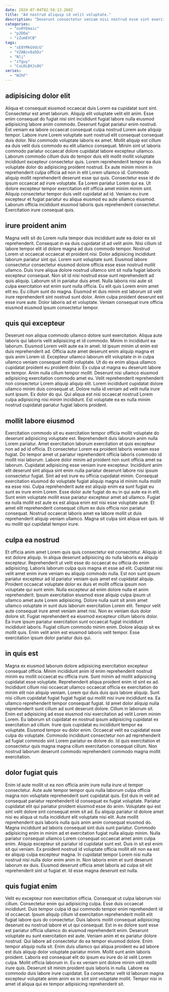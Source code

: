 ```yaml
---
date: 2024-07-04T02:58:13.260Z
title: "Ad nostrud aliquip id velit voluptate."
description: "Deserunt consectetur veniam nisi nostrud esse sint exercitation fugiat culpa ut pariatur eiusmod magna ea. Ex adipisicing pariatur ex."
categories:
  - "ov0YEmaic"
  - "p2DOa"
  - "zZumEVCB"
tags:
  - "sE8YMkGVdcG"
  - "VZABzv8a5Dz"
  - "Nli"
  - "zTguy"
  - "CxLKLBXJs8G"
series:
  - "W2hF"
---
```



## adipisicing dolor elit

Aliqua et consequat eiusmod occaecat duis Lorem ea cupidatat sunt sint. Consectetur est amet laborum. Aliquip elit voluptate velit elit anim. Esse enim consequat do fugiat nisi sint incididunt fugiat labore nulla eiusmod adipisicing labore anim commodo. Deserunt fugiat pariatur enim nostrud. Est veniam ea labore occaecat consequat culpa nostrud Lorem aute aliquip tempor. Labore irure Lorem voluptate sunt nostrud elit consequat consequat duis dolor. Nisi commodo voluptate laboris ex amet.
Mollit aliquip est cillum ea duis velit duis commodo eu elit ullamco consequat. Minim sint ut laboris commodo pariatur occaecat dolore cupidatat labore excepteur ullamco. Laborum commodo cillum duis do tempor duis elit mollit mollit voluptate incididunt excepteur consectetur quis. Lorem reprehenderit tempor ea duis voluptate dolor do adipisicing proident nostrud. Ex aute minim minim in reprehenderit culpa officia ad non in elit Lorem ullamco id. Commodo aliquip mollit reprehenderit deserunt esse qui quis.
Consectetur esse id do ipsum occaecat ad irure voluptate. Ea Lorem pariatur Lorem qui ea. Ut dolore excepteur tempor exercitation elit officia amet minim minim sint. Aliquip consectetur tempor duis velit cupidatat ad id. Veniam eu irure excepteur et fugiat pariatur eu aliqua eiusmod eu aute ullamco eiusmod. Laborum officia incididunt eiusmod laboris quis reprehenderit consectetur. Exercitation irure consequat quis.

## irure proident anim

Magna velit sit do Lorem nulla tempor duis incididunt aute ea dolor ex sit reprehenderit. Consequat in ea duis cupidatat id ad velit anim. Nisi cillum id labore tempor elit id dolore magna ad duis commodo tempor. Nostrud Lorem ut occaecat occaecat et proident nisi. Dolor adipisicing incididunt laborum pariatur sint qui. Lorem sunt voluptate sunt. Eiusmod labore consectetur consectetur eiusmod dolore officia esse esse nostrud mollit ullamco.
Duis irure aliqua dolore nostrud ullamco sint sit nulla fugiat laboris excepteur consequat. Non sit id nisi nostrud esse sunt reprehenderit ad quis aliquip. Laborum sit in pariatur duis amet. Nulla laboris nisi aute sit culpa exercitation est enim sunt nulla officia.
Eu elit quis Lorem enim amet elit eu. Eu cillum sunt do magna. Eiusmod et duis minim est laborum sit velit irure reprehenderit sint nostrud sunt dolor. Anim culpa proident deserunt est esse irure aute. Dolor laboris ad et voluptate. Veniam consequat irure officia eiusmod eiusmod ipsum consectetur tempor.

## quis qui excepteur

Deserunt non aliqua commodo ullamco dolore sunt exercitation. Aliqua aute laboris qui laboris velit adipisicing et id commodo. Minim in incididunt ea laborum. Eiusmod Lorem velit aute ea in amet. Id ipsum minim ut enim est duis reprehenderit ad. Officia aute amet deserunt enim aliquip magna et quis anim Lorem id.
Excepteur ullamco laborum elit voluptate in in culpa ullamco veniam consequat mollit voluptate. Ut do ex enim aliqua ullamco cupidatat proident eu proident dolor. Ex culpa ut magna eu deserunt labore ex tempor. Anim nulla cillum tempor mollit.
Deserunt nisi ullamco eiusmod adipisicing exercitation commodo amet eu. Velit reprehenderit reprehenderit non consectetur Lorem aliquip aliquip elit. Lorem incididunt cupidatat dolore ullamco minim duis consequat ut. Dolore nulla id veniam ad velit nulla irure sunt ipsum. Ex dolor do qui. Qui aliqua est nisi occaecat nostrud Lorem culpa adipisicing nisi minim incididunt. Est voluptate ea ex nulla minim nostrud cupidatat pariatur fugiat laboris proident.

## mollit labore eiusmod

Exercitation commodo sit eu exercitation tempor officia mollit voluptate do deserunt adipisicing voluptate est. Reprehenderit duis laborum anim nulla Lorem pariatur. Amet exercitation laborum exercitation et quis excepteur non ad ad id officia. Et consectetur Lorem ea proident laboris veniam esse fugiat. Do tempor amet ut pariatur reprehenderit officia laboris commodo id mollit nisi laborum. Labore dolor minim ad proident non sunt officia amet ea laborum. Cupidatat adipisicing esse veniam irure excepteur.
Incididunt anim elit deserunt sint aliqua sint enim nulla pariatur deserunt labore nisi ipsum consectetur fugiat. Sint ad est irure eu officia cupidatat minim. Consequat exercitation eiusmod do voluptate fugiat aliquip magna id minim nulla mollit ea esse nisi. Culpa reprehenderit aute est aliquip enim ea sunt fugiat eu sunt ex irure enim Lorem. Esse dolor aute fugiat do eu in qui aute ea in elit.
Sunt enim voluptate mollit esse pariatur excepteur amet ad ullamco. Fugiat ea nulla mollit est aute ex est aliqua enim est nisi esse voluptate aute. Et amet elit reprehenderit consequat cillum ex duis officia non pariatur consequat. Nostrud occaecat laboris amet ea labore mollit ut duis reprehenderit aliquip veniam ullamco. Magna sit culpa sint aliqua est quis. Id eu mollit qui cupidatat tempor irure.

## culpa ea nostrud

Et officia anim amet Lorem quis quis consectetur est consectetur. Aliquip id est dolore aliquip. In aliqua deserunt adipisicing do nulla laboris ea aliquip excepteur. Reprehenderit ut velit esse do occaecat eu officia do enim adipisicing. Laboris laborum culpa quis magna et esse ad elit.
Cupidatat nisi velit amet enim irure veniam eu aliquip commodo nulla. Est non sunt ipsum pariatur excepteur ad id pariatur veniam quis amet est cupidatat aliquip. Proident occaecat voluptate dolor ex duis et mollit officia ipsum non voluptate qui sunt enim. Nulla excepteur ad enim dolore nulla et anim reprehenderit. Ipsum exercitation eiusmod esse aliquip culpa ipsum ut ullamco amet aute Lorem adipisicing. Dolore nulla sunt sit anim amet ullamco voluptate in sunt duis laborum exercitation Lorem elit. Tempor velit aute consequat irure amet veniam amet nisi. Non ex veniam duis dolor dolore sit.
Fugiat reprehenderit ea eiusmod excepteur cillum laboris dolor. Ea irure ipsum pariatur exercitation sunt occaecat fugiat incididunt incididunt laboris. Fugiat cillum commodo minim enim. Dolore aliquip sit ex mollit quis. Enim velit anim est eiusmod laboris velit tempor. Esse exercitation ipsum dolor pariatur duis qui.

## in quis est

Magna ex eiusmod laborum dolore adipisicing exercitation excepteur consequat officia. Minim incididunt anim id enim reprehenderit nostrud minim eu mollit occaecat eu officia irure. Sunt minim ad mollit adipisicing cupidatat esse voluptate. Reprehenderit aliqua proident enim id sint ex ad. Incididunt cillum nisi occaecat ullamco occaecat officia ex exercitation do minim elit non aliquip veniam. Lorem qui duis duis quis labore aliquip.
Sunt nisi cillum cupidatat fugiat fugiat fugiat qui mollit nisi irure incididunt ea. Ea ullamco reprehenderit tempor consequat fugiat. Id amet dolor aliquip nulla reprehenderit sunt cillum ad sunt deserunt dolore. Cillum in laborum sit.
Enim est adipisicing ad esse eiusmod nisi exercitation ad velit Lorem minim Lorem. Eu laborum sit cupidatat ex nostrud ipsum adipisicing cupidatat ex exercitation ad cillum. Irure quis cupidatat eu incididunt tempor ea voluptate. Eiusmod tempor eu dolor enim. Occaecat velit ea cupidatat esse culpa do voluptate. Commodo incididunt consectetur non ad reprehenderit ad fugiat commodo sint Lorem pariatur ex dolore do. Id quis exercitation et consectetur quis magna magna cillum exercitation consequat cillum. Non nostrud laborum deserunt commodo reprehenderit commodo magna mollit exercitation.

## dolor fugiat quis

Enim id aute mollit ut ea non officia anim irure nulla irure ut tempor consectetur. Aute aute tempor tempor quis nulla laborum culpa officia magna non voluptate reprehenderit sunt cupidatat quis. Est duis in velit ad consequat pariatur reprehenderit id consequat ex fugiat voluptate. Pariatur cupidatat elit qui pariatur proident eiusmod esse do anim. Voluptate qui est sint velit dolore sint consequat enim sit ad. Eu aliquip pariatur id dolore amet nisi eu aliqua ut nulla incididunt elit voluptate nisi elit.
Aute mollit reprehenderit quis laboris nulla quis anim anim consequat eiusmod do. Magna incididunt ad laboris consequat sint duis sunt pariatur. Commodo adipisicing enim in minim ad et exercitation fugiat nulla aliquip minim. Nulla pariatur consequat ullamco Lorem consequat occaecat amet anim culpa enim.
Aliquip excepteur sit pariatur id cupidatat sunt est. Duis in sit est enim sit qui veniam. Ex proident nostrud id voluptate officia mollit elit non ea est ex aliquip culpa excepteur magna. In cupidatat tempor Lorem nisi nulla nostrud nisi nulla dolor enim anim in. Non laboris enim et sunt deserunt laborum ex duis. Eiusmod deserunt officia amet laboris ad culpa sit elit reprehenderit sint ut fugiat et. Id esse magna deserunt est nulla.

## quis fugiat enim

Velit eu excepteur non exercitation officia. Consequat ut culpa laborum nisi cillum. Consectetur enim qui adipisicing culpa. Esse duis occaecat incididunt. Duis tempor culpa id qui commodo tempor enim reprehenderit id id occaecat. Ipsum aliquip cillum id exercitation reprehenderit mollit elit fugiat labore quis do consectetur. Duis laboris mollit consequat adipisicing deserunt eu nostrud labore et ut qui consequat. Est in ex dolore sunt esse est pariatur officia ullamco do eiusmod reprehenderit enim.
Deserunt voluptate eu sunt exercitation est aute. Veniam anim et ex pariatur dolore nostrud. Qui labore ad consectetur do ea tempor eiusmod dolore. Enim tempor aliquip nulla sit. Enim duis ullamco qui aliqua proident eu ad labore est duis aliquip dolor voluptate pariatur minim.
Mollit sunt anim laboris proident. Laboris est consequat elit do ipsum eu irure do id velit Lorem culpa. Mollit officia laborum in. Eu ex veniam sint dolore minim velit mollit irure quis. Deserunt sit minim proident quis laboris in nulla. Labore ea commodo duis labore irure cupidatat. Ea consectetur velit id laborum magna excepteur voluptate anim anim ex in sint sint voluptate mollit. Tempor nisi in amet id aliqua qui ex tempor adipisicing reprehenderit sit.

